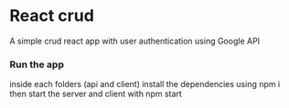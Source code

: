 # React crud
A simple crud react app with user authentication using Google API

### Run the app

inside each folders (api and client) install the dependencies using npm i then start the server and client with npm start